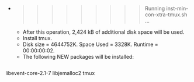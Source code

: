 * >>>>>>>>> Running inst-min-con-xtra-tmux.sh ...
  * After this operation, 2,424 kB of additional disk space will be used.
  * Install tmux.
  * Disk size = 4644752K. Space Used = 3328K. Runtime = 00:00:00:02.
  * The following NEW packages will be installed:
  ```bash
libevent-core-2.1-7 libjemalloc2 tmux
  ```
